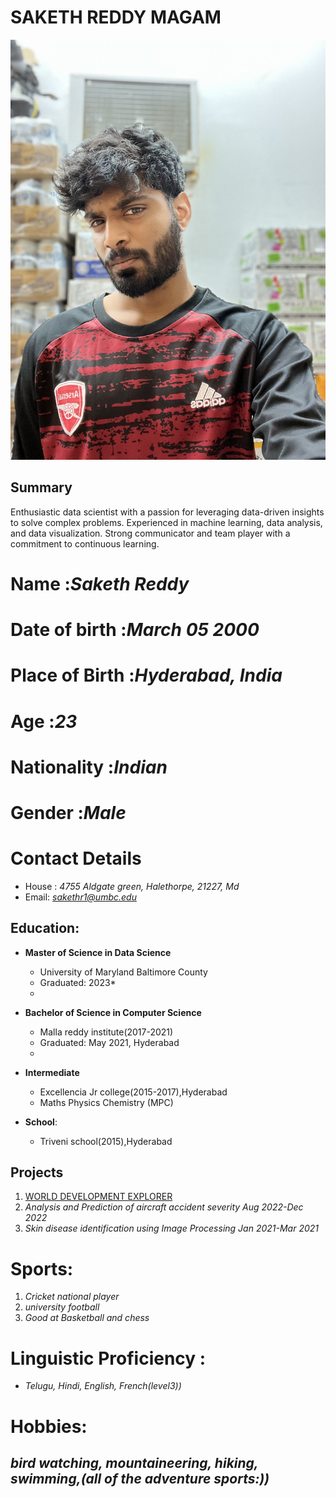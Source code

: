 # SAKETH REDDY MAGAM 
![SAKETH REDDY'S HEADSHOT](https://github.com/saketh105/saketh105/blob/main/IMG_E0720.JPG)
## Summary
Enthusiastic data scientist with a passion for leveraging data-driven insights to solve complex problems. Experienced in machine learning, data analysis, and data visualization. Strong communicator and team player with a commitment to continuous learning.

# Name :*Saketh Reddy*
# Date of birth :*March 05 2000*
# Place of Birth :*Hyderabad, India*
# Age :*23*
# Nationality :*Indian*
# Gender :*Male*

# Contact Details
- House : *4755 Aldgate green, Halethorpe, 21227, Md*
- Email: *sakethr1@umbc.edu*

## Education:
- **Master of Science in Data Science**
  - University of Maryland Baltimore County
  - Graduated: 2023*
  - 
- **Bachelor of Science in Computer Science**
  - Malla reddy institute(2017-2021)
  - Graduated: May 2021, Hyderabad
  - 
- **Intermediate**
  - Excellencia Jr college(2015-2017),Hyderabad
  - Maths Physics Chemistry (MPC)

- **School**:
  - Triveni school(2015),Hyderabad

## Projects
1. [WORLD DEVELOPMENT EXPLORER](https://github.com/saketh105/Data690/blob/main/WORLD%20DEVELOPMENT%20EXPLORER/PART_A.md)
2. *Analysis and Prediction of aircraft accident severity Aug 2022-Dec 2022*
3. *Skin disease identification using Image Processing	Jan 2021-Mar 2021*


# Sports:
1. *Cricket national player*
2. *university football*
3. *Good at Basketball and chess*

# Linguistic Proficiency :
- *Telugu, Hindi, English, French(level3))*

# Hobbies:
## *bird watching, mountaineering, hiking, swimming,(all of the adventure sports:))*
